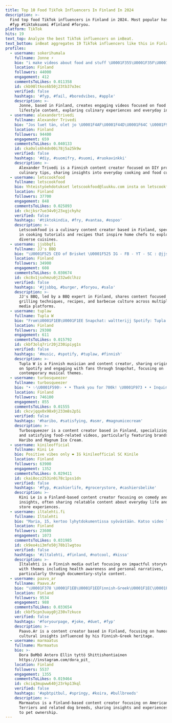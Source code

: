 ```yaml
---
title: Top 10 Food TikTok Influencers In Finland In 2024
description: >-
  Find top food TikTok influencers in Finland in 2024. Most popular hashtags:
  #fyp #tiktoksuomi #finland #foryou.
platform: TikTok
hits: 19
text_top: Analyze the best TikTok influencers on inBeat.
text_bottom: inBeat aggregates 19 TikTok influencers like this in Finland for you to pitch.
profiles:
  - username: sokerihumala
    fullname: Jonne ⚡️
    bio: "i make videos about food and stuff \U0001F355\U0001F35F\U0001F95D\U0001F1EB\U0001F1EE\U0001F499"
    location: Finland
    followers: 44000
    engagement: 412
    commentsToLikes: 0.011358
    id: ckb98ltkos6b50j23tb37o3ec
    verified: false
    hashtags: '#fyp, #fail, #boredvibes, #apple'
    description: >-
      Jonne, based in Finland, creates engaging videos focused on food and
      lifestyle content, exploring culinary experiences and everyday interests.
  - username: alexandertrivedi
    fullname: Alexander Trivedi
    bio: "Jos luet tän, olet jo \U0001F4AF\U0001F44D\U0001F64C \U0001F91D alexander.arkiruokaa@gmail.com"
    location: Finland
    followers: 94400
    engagement: 659
    commentsToLikes: 0.040133
    id: cka0ols6h4dn00i78j5a25k9w
    verified: false
    hashtags: '#diy, #suomifry, #suomi, #ruokavinkki'
    description: >-
      Alexander Trivedi is a Finnish content creator focused on DIY projects and
      culinary tips, sharing insights into everyday cooking and food culture.
  - username: letscookfood
    fullname: letscookfood
    bio: Yhteistyöehdotukset letscookfood@luukku.com insta on letscookfood_tiktok
    location: Finland
    followers: 37700
    engagement: 848
    commentsToLikes: 0.025893
    id: ckcjksr7ue34v0j23xgjchyhz
    verified: false
    hashtags: '#tiktokindia, #fry, #vantaa, #espoo'
    description: >-
      Letscookfood is a culinary content creator based in Finland, specializing
      in cooking tutorials and recipes that inspire home chefs to explore
      diverse cuisines.
  - username: jjsbbqfi
    fullname: JJ's BBQ
    bio: "\U0001F525 CEO of Brisket \U0001F525 IG - FB - YT - SC : @jjsbbqfi \U0001F91D jari@jjsbbq.fi \U0001F91D"
    location: Finland
    followers: 34900
    engagement: 608
    commentsToLikes: 0.030674
    id: ckc8v1jsxhmzu0j232wdclhzz
    verified: false
    hashtags: '#jjsbbq, #burger, #foryou, #salo'
    description: >-
      JJ's BBQ, led by a BBQ expert in Finland, shares content focused on
      grilling techniques, recipes, and barbecue culture across multiple social
      media platforms.
  - username: tuplaw
    fullname: Tupla W
    bio: "From\U0001F1EB\U0001F1EE Snapchat: waltterijj Spotify: Tupla W ”Haastavaa” nyt spotifys\U0001F608"
    location: Finland
    followers: 29300
    engagement: 611
    commentsToLikes: 0.015792
    id: ckbf3olq7rir20j230ipiyg1s
    verified: false
    hashtags: '#music, #spotify, #tuplaw, #finnish'
    description: >-
      Tupla W is a Finnish musician and content creator, sharing original music
      on Spotify and engaging with fans through Snapchat, focusing on
      contemporary musical themes.
  - username: turbosqueezer
    fullname: turbosqueezer
    bio: "• ✨\U0001F590✨ • • Thank you for 700k! \U0001F973 • • Inquiries: turbosqueezer@gmail.com"
    location: Finland
    followers: 746100
    engagement: 855
    commentsToLikes: 0.01555
    id: ckcvjqqx0x98x0j233m8s2p5i
    verified: false
    hashtags: '#haribo, #satisfying, #asmr, #magnumicecream'
    description: >-
      Turbosqueezer is a content creator based in Finland, specializing in ASMR
      and satisfying food-related videos, particularly featuring brands like
      Haribo and Magnum Ice Cream.
  - username: kinileofficial
    fullname: Kini Le
    bio: Positive vibes only ❤️ IG kinileofficial SC Kinile
    location: Finland
    followers: 63900
    engagement: 1352
    commentsToLikes: 0.029411
    id: ckai8ocz253in0i78c1pss1dn
    verified: false
    hashtags: '#fyp, #cashierlife, #grocerystore, #cashiersbelike'
    description: >-
      Kini Le is a Finland-based content creator focusing on comedy and humorous
      insights, often sharing relatable content about everyday life and grocery
      store experiences.
  - username: iltalehti.fi
    fullname: Iltalehti
    bio: "Maria, 15, kertoo lyhytdokumentissa syövästään. Katso video linkistä.\U0001F447\U0001F3FB"
    location: Finland
    followers: 23600
    engagement: 1073
    commentsToLikes: 0.031985
    id: ck9eo4si3mfo50j78b1lwgtou
    verified: false
    hashtags: '#iltalehti, #finland, #notcool, #kissa'
    description: >-
      Iltalehti is a Finnish media outlet focusing on impactful storytelling,
      with themes including health awareness and personal narratives,
      particularly through documentary-style content.
  - username: paavo_ar
    fullname: Paavo.Ar
    bio: "\U0001F378 \U0001F1EB\U0001F1EEFinnish-Greek\U0001F1EC\U0001F1F7 \U0001F4CDHelsinki"
    location: Finland
    followers: 9534
    engagement: 988
    commentsToLikes: 0.033654
    id: ckbf5cpn3uayg0j230v7zkuce
    verified: false
    hashtags: '#foryourpage, #joke, #duet, #fyp'
    description: >-
      Paavo.Ar is a content creator based in Finland, focusing on humor and
      cultural insights influenced by his Finnish-Greek heritage.
  - username: marmaatus
    fullname: Marmaatus
    bio: >-
      Dora BoMbO Antero Ellin tyttö Shittishontiainen
      https://instagram.com/dora_pit_
    location: Finland
    followers: 5537
    engagement: 1355
    commentsToLikes: 0.019464
    id: ckciq3mupww640j23rkp13kql
    verified: false
    hashtags: '#apbtpitbul, #springy, #koira, #bullbreeds'
    description: >-
      Marmaatus is a Finland-based content creator focusing on American Pit Bull
      Terriers and related dog breeds, sharing insights and experiences related
      to pet ownership.
---
```


